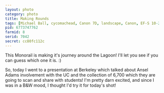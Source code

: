 ```yaml
---
layout: photo
category: photo
title: Making Rounds
tags: [Michael Ball, cycomachead, Canon 7D, landscape, Canon, EF-S 10-22, Disney, DLR, Disneyland, Monorail, Lagoon, Disneyland Resort, Tomorrowland, Finding Nemo, Matterhorm, HDR, HDRI, B&W, Black and white, subs, submarine]
pid: 6773747762
farmid: 8
serid: 7042
secret: cc80fc112c
---
```


This Monorail is making it's journey around the Lagoon! I'll let you see if you can guess which one it is. :)

So, today I went to a presentation at Berkeley which talked about Ansel Adams involvement with the UC and the collection of 6,700 which they are going to scan and share with students! I'm pretty darn excited, and since I was in a B&W mood, I thought I'd try it for today's shot!
